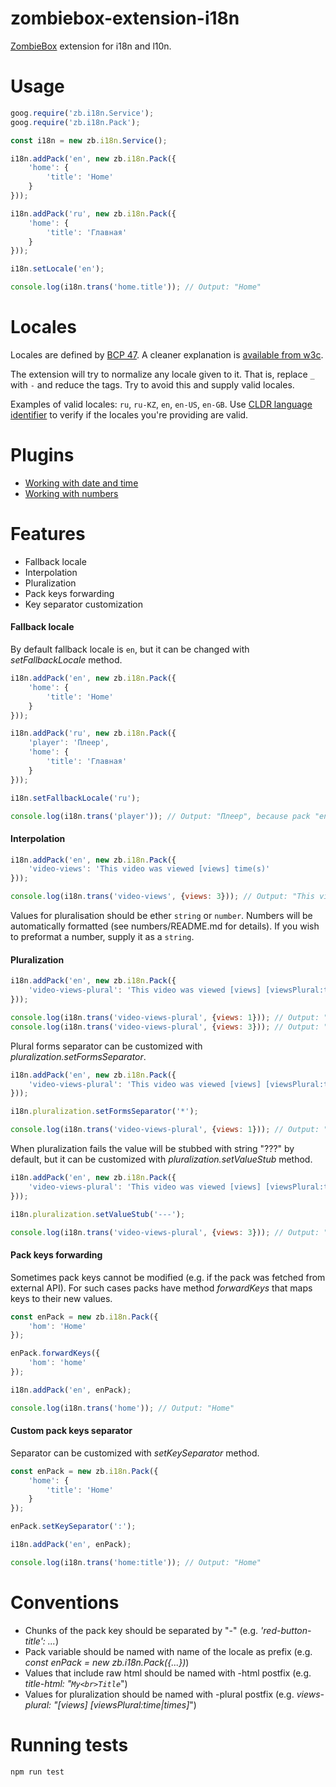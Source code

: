 # zombiebox-extension-i18n

[ZombieBox](https://zombiebox.tv) extension for i18n and l10n.

# Usage

```JavaScript
goog.require('zb.i18n.Service');
goog.require('zb.i18n.Pack');

const i18n = new zb.i18n.Service();

i18n.addPack('en', new zb.i18n.Pack({
	'home': {
		'title': 'Home'
	}
}));

i18n.addPack('ru', new zb.i18n.Pack({
	'home': {
		'title': 'Главная'
	}
}));

i18n.setLocale('en');

console.log(i18n.trans('home.title')); // Output: "Home"
```

# Locales

Locales are defined by [BCP 47](https://tools.ietf.org/html/bcp47). A cleaner explanation is [available from w3c](https://www.w3.org/International/articles/language-tags/).

The extension will try to normalize any locale given to it. That is, replace `_` with `-` and reduce the tags. Try to avoid this and supply valid locales.

Examples of valid locales: `ru`, `ru-KZ`, `en`, `en-US`, `en-GB`. Use [CLDR language identifier](http://unicode.org/cldr/utility/languageid.jsp) to verify if the locales you're providing are valid.

# Plugins

- [Working with date and time](lib/datetime/README.md)
- [Working with numbers](lib/numbers/README.md)

# Features

- Fallback locale
- Interpolation
- Pluralization
- Pack keys forwarding
- Key separator customization

#### Fallback locale

By default fallback locale is `en`, but it can be changed with *setFallbackLocale* method.

```JavaScript
i18n.addPack('en', new zb.i18n.Pack({
	'home': {
		'title': 'Home'
	}
}));

i18n.addPack('ru', new zb.i18n.Pack({
	'player': 'Плеер',
	'home': {
		'title': 'Главная'
	}
}));

i18n.setFallbackLocale('ru');

console.log(i18n.trans('player')); // Output: "Плеер", because pack "en" has no key "player" and "ru" is its fallback locale.
```

#### Interpolation

```JavaScript
i18n.addPack('en', new zb.i18n.Pack({
	'video-views': 'This video was viewed [views] time(s)'
}));

console.log(i18n.trans('video-views', {views: 3})); // Output: "This video was viewed 3 time(s)"
```

Values for pluralisation should be ether `string` or `number`. Numbers will be automatically formatted (see numbers/README.md for details).
If you wish to preformat a number, supply it as a `string`.

#### Pluralization

```JavaScript
i18n.addPack('en', new zb.i18n.Pack({
	'video-views-plural': 'This video was viewed [views] [viewsPlural:time|times]'
}));

console.log(i18n.trans('video-views-plural', {views: 1})); // Output: "This video was viewed 1 time"
console.log(i18n.trans('video-views-plural', {views: 3})); // Output: "This video was viewed 3 times"
```

Plural forms separator can be customized with *pluralization.setFormsSeparator*.

```JavaScript
i18n.addPack('en', new zb.i18n.Pack({
	'video-views-plural': 'This video was viewed [views] [viewsPlural:time*times]'
}));

i18n.pluralization.setFormsSeparator('*');

console.log(i18n.trans('video-views-plural', {views: 1})); // Output: "This video was viewed 1 time"
```

When pluralization fails the value will be stubbed with string "???" by default, but it can be customized with *pluralization.setValueStub* method.

```JavaScript
i18n.addPack('en', new zb.i18n.Pack({
	'video-views-plural': 'This video was viewed [views] [viewsPlural:time]'
}));

i18n.pluralization.setValueStub('---');

console.log(i18n.trans('video-views-plural', {views: 3})); // Output: "This video was viewed 1 ---"
```

#### Pack keys forwarding

Sometimes pack keys cannot be modified (e.g. if the pack was fetched from external API). For such cases packs have method *forwardKeys* that maps keys to their new values.

```JavaScript
const enPack = new zb.i18n.Pack({
	'hom': 'Home'
});

enPack.forwardKeys({
	'hom': 'home'
});

i18n.addPack('en', enPack);

console.log(i18n.trans('home')); // Output: "Home"
```

#### Custom pack keys separator

Separator can be customized with *setKeySeparator*  method.

```JavaScript
const enPack = new zb.i18n.Pack({
	'home': {
		'title': 'Home'
	}
});

enPack.setKeySeparator(':');

i18n.addPack('en', enPack);

console.log(i18n.trans('home:title')); // Output: "Home"
```

# Conventions

- Chunks of the pack key should be separated by "-" (e.g. *'red-button-title': ...*)
- Pack variable should be named with name of the locale as prefix (e.g. *const enPack = new zb.i18n.Pack({...})*)
- Values that include raw html should be named with -html postfix (e.g. *title-html: "```My<br>Title```*")
- Values for pluralization should be named with -plural postfix (e.g. *views-plural: "[views] [viewsPlural:time|times]*")

# Running tests

```
npm run test
```
